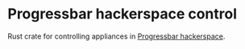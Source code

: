 Progressbar hackerspace control
===============================

Rust crate for controlling appliances in [Progressbar hackerspace](https://progressbar.sk).
